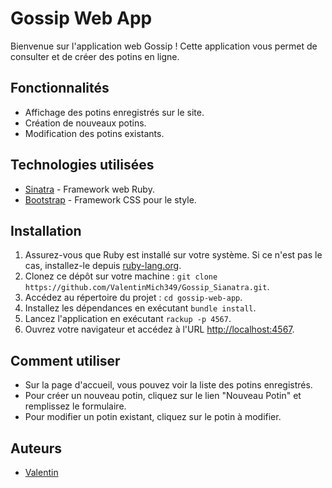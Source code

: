 # Gossip Web App

Bienvenue sur l'application web Gossip ! Cette application vous permet de consulter et de créer des potins en ligne.

## Fonctionnalités

- Affichage des potins enregistrés sur le site.
- Création de nouveaux potins.
- Modification des potins existants.

## Technologies utilisées

- [Sinatra](http://sinatrarb.com/) - Framework web Ruby.
- [Bootstrap](https://getbootstrap.com/) - Framework CSS pour le style.

## Installation

1. Assurez-vous que Ruby est installé sur votre système. Si ce n'est pas le cas, installez-le depuis [ruby-lang.org](https://www.ruby-lang.org/).
2. Clonez ce dépôt sur votre machine : `git clone https://github.com/ValentinMich349/Gossip_Sianatra.git`.
3. Accédez au répertoire du projet : `cd gossip-web-app`.
4. Installez les dépendances en exécutant `bundle install`.
6. Lancez l'application en exécutant `rackup -p 4567`.
7. Ouvrez votre navigateur et accédez à l'URL [http://localhost:4567](http://localhost:4567).

## Comment utiliser

- Sur la page d'accueil, vous pouvez voir la liste des potins enregistrés.
- Pour créer un nouveau potin, cliquez sur le lien "Nouveau Potin" et remplissez le formulaire.
- Pour modifier un potin existant, cliquez sur le potin à modifier.

## Auteurs

- [Valentin](https://github.com/ValentinMich349)
